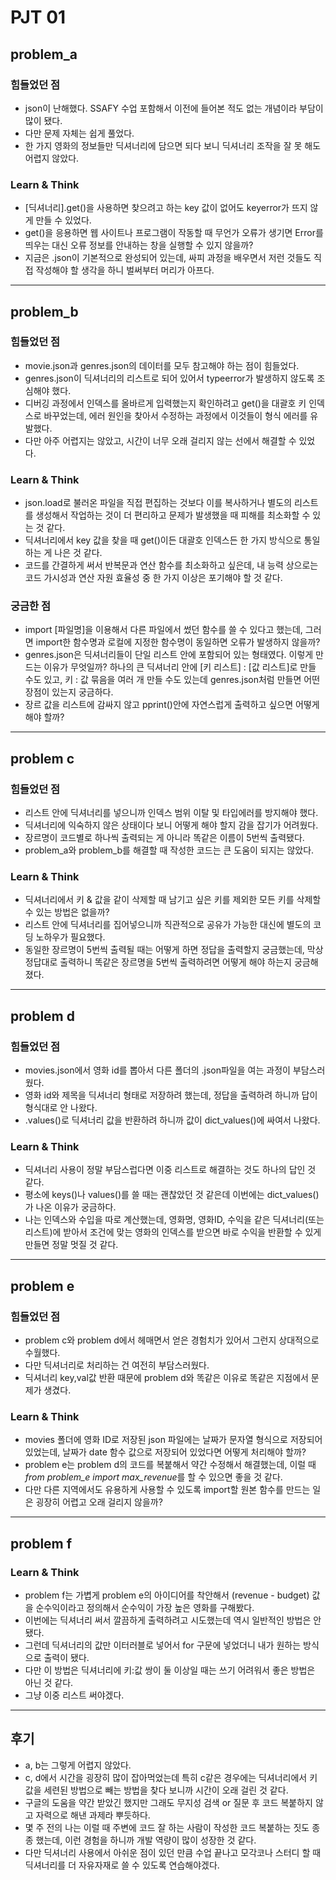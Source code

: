 # PJT 01

## problem_a

### 힘들었던 점

- json이 난해했다. SSAFY 수업 포함해서 이전에 들어본 적도 없는 개념이라 부담이 많이 됐다.
- 다만 문제 자체는 쉽게 풀었다.
- 한 가지 영화의 정보들만 딕셔너리에 담으면 되다 보니 딕셔너리 조작을 잘 못 해도 어렵지 않았다.


### Learn & Think

- [딕셔너리].get()을 사용하면 찾으려고 하는 key 값이 없어도 keyerror가 뜨지 않게 만들 수 있었다.
- get()을 응용하면 웹 사이트나 프로그램이 작동할 때 무언가 오류가 생기면 Error를 띄우는 대신 오류 정보를 안내하는 창을 실행할 수 있지 않을까?
- 지금은 .json이 기본적으로 완성되어 있는데, 싸피 과정을 배우면서 저런 것들도 직접 작성해야 할 생각을 하니 벌써부터 머리가 아프다.

---

## problem_b

### 힘들었던 점

- movie.json과 genres.json의 데이터를 모두 참고해야 하는 점이 힘들었다.
- genres.json이 딕셔너리의 리스트로 되어 있어서 typeerror가 발생하지 않도록 조심해야 했다.
- 디버깅 과정에서 인덱스를 올바르게 입력했는지 확인하려고 get()을 대괄호 키 인덱스로 바꾸었는데, 에러 원인을 찾아서 수정하는 과정에서 이것들이 형식 에러를 유발했다.
- 다만 아주 어렵지는 않았고, 시간이 너무 오래 걸리지 않는 선에서 해결할 수 있었다.

### Learn & Think

- json.load로 불러온 파일을 직접 편집하는 것보다 이를 복사하거나 별도의 리스트를 생성해서 작업하는 것이 더 편리하고 문제가 발생했을 때 피해를 최소화할 수 있는 것 같다.
- 딕셔너리에서 key 값을 찾을 때 get()이든 대괄호 인덱스든 한 가지 방식으로 통일하는 게 나은 것 같다.
- 코드를 간결하게 써서 반복문과 연산 함수를 최소화하고 싶은데, 내 능력 상으로는 코드 가시성과 연산 자원 효율성 중 한 가지 이상은 포기해야 할 것 같다.

### 궁금한 점

- import [파일명]을 이용해서 다른 파일에서 썼던 함수를 쓸 수 있다고 했는데, 그러면 import한 함수명과 로컬에 지정한 함수명이 동일하면 오류가 발생하지 않을까?
- genres.json은 딕셔너리들이 단일 리스트 안에 포함되어 있는 형태였다. 이렇게 만드는 이유가 무엇일까? 하나의 큰 딕셔너리 안에 [키 리스트] : [값 리스트]로 만들 수도 있고, 키 : 값 묶음을 여러 개 만들 수도 있는데 genres.json처럼 만들면 어떤 장점이 있는지 궁금하다.
- 장르 값을 리스트에 감싸지 않고 pprint()안에 자연스럽게 출력하고 싶으면 어떻게 해야 할까?

---

## problem c

### 힘들었던 점

- 리스트 안에 딕셔너리를 넣으니까 인덱스 범위 이탈 및 타입에러를 방지해야 했다.
- 딕셔너리에 익숙하지 않은 상태이다 보니 어떻게 해야 할지 감을 잡기가 어려웠다.
- 장르명이 코드별로 하나씩 출력되는 게 아니라 똑같은 이름이 5번씩 출력됐다.
- problem_a와 problem_b를 해결할 때 작성한 코드는 큰 도움이 되지는 않았다.

### Learn & Think

- 딕셔너리에서 키 & 값을 같이 삭제할 때 남기고 싶은 키를 제외한 모든 키를 삭제할 수 있는 방법은 없을까?
- 리스트 안에 딕셔너리를 집어넣으니까 직관적으로 공유가 가능한 대신에 별도의 코딩 노하우가 필요했다.
- 동일한 장르명이 5번씩 출력될 때는 어떻게 하면 정답을 출력할지 궁금했는데, 막상 정답대로 출력하니 똑같은 장르명을 5번씩 출력하려면 어떻게 해야 하는지 궁금해졌다.

---

## problem d

### 힘들었던 점

- movies.json에서 영화 id를 뽑아서 다른 폴더의 .json파일을 여는 과정이 부담스러웠다.
- 영화 id와 제목을 딕셔너리 형태로 저장하려 했는데, 정답을 출력하려 하니까 답이 형식대로 안 나왔다.
- .values()로 딕셔너리 값을 반환하려 하니까 값이 dict_values()에 싸여서 나왔다.

### Learn & Think

- 딕셔너리 사용이 정말 부담스럽다면 이중 리스트로 해결하는 것도 하나의 답인 것 같다.
- 평소에 keys()나 values()를 쓸 때는 괜찮았던 것 같은데 이번에는 dict_values()가 나온 이유가 궁금하다.
- 나는 인덱스와 수입을 따로 계산했는데, 영화명, 영화ID, 수익을 같은 딕셔너리(또는 리스트)에 받아서 조건에 맞는 영화의 인덱스를 받으면 바로 수익을 반환할 수 있게 만들면 정말 멋질 것 같다.

---

## problem e

### 힘들었던 점

- problem c와 problem d에서 헤매면서 얻은 경험치가 있어서 그런지 상대적으로 수월했다.
- 다만 딕셔너리로 처리하는 건 여전히 부담스러웠다. 
- 딕셔너리 key,val값 반환 때문에 problem d와 똑같은 이유로 똑같은 지점에서 문제가 생겼다.

### Learn & Think

- movies 폴더에 영화 ID로 저장된 json 파일에는 날짜가 문자열 형식으로 저장되어 있었는데, 날짜가 date 함수 값으로 저장되어 있었다면 어떻게 처리해야 할까?
- problem e는 problem d의 코드를 복붙해서 약간 수정해서 해결했는데, 이럴 때 *from problem_e import max_revenue*를 할 수 있으면 좋을 것 같다.
- 다만 다른 지역에서도 유용하게 사용할 수 있도록 import할 원본 함수를 만드는 일은 굉장히 어렵고 오래 걸리지 않을까?

---

## problem f

### Learn & Think

- problem f는 가볍게 problem e의 아이디어를 착안해서 (revenue - budget) 값을 순수익이라고 정의해서 순수익이 가장 높은 영화를 구해봤다.
- 이번에는 딕셔너리 써서 깔끔하게 출력하려고 시도했는데 역시 일반적인 방법은 안 됐다.
- 그런데 딕셔너리의 값만 이터러블로 넣어서 for 구문에 넣었더니 내가 원하는 방식으로 출력이 됐다.
- 다만 이 방법은 딕셔너리에 키:값 쌍이 둘 이상일 때는 쓰기 어려워서 좋은 방법은 아닌 것 같다.
- 그냥 이중 리스트 써야겠다.

---

## 후기

- a, b는 그렇게 어렵지 않았다.
- c, d에서 시간을 굉장히 많이 잡아먹었는데 특히 c같은 경우에는 딕셔너리에서 키 값을 세련된 방법으로 빼는 방법을 찾다 보니까 시간이 오래 걸린 것 같다.
- 구글의 도움을 약간 받았긴 했지만 그래도 무지성 검색 or 질문 후 코드 복붙하지 않고 자력으로 해낸 과제라 뿌듯하다.
- 몇 주 전의 나는 이럴 때 주변에 코드 잘 하는 사람이 작성한 코드 복붙하는 짓도 종종 했는데, 이런 경험을 하니까 개발 역량이 많이 성장한 것 같다.
- 다만 딕셔너리 사용에서 아쉬운 점이 있던 만큼 수업 끝나고 모각코나 스터디 할 때 딕셔너리를 더 자유자재로 쓸 수 있도록 연습해야겠다.
